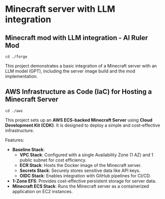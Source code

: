 # Minecraft server with LLM integration

## Minecraft mod with LLM integration - AI Ruler Mod
```cd ./forge```

This project demonstrates a basic integration of a Minecraft server with an LLM model (GPT), including the server image build and the mod implementation.

## AWS Infrastructure as Code (IaC) for Hosting a Minecraft Server
```cd ./aws```

This project sets up an **AWS ECS-backed Minecraft Server** using **Cloud Development Kit (CDK)**.
It is designed to deploy a simple and cost-effective infrastructure.

Features:
- **Baseline Stack**:
    - **VPC Stack**: Configured with a single Availability Zone (1 AZ) and 1 public subnet for cost efficiency.
    - **ECR Stack**: Hosts the Docker image of the Minecraft server.
    - **Secrets Stack**: Securely stores sensitive data like API keys.
    - **OIDC Stack**: Enables integration with GitHub pipelines for CI/CD.
- **1-Zone EFS**: Provides cost-effective persistent storage for server data.
- **Minecraft ECS Stack**: Runs the Minecraft server as a containerized application on EC2 instances.
